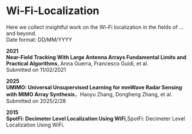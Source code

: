 # Wi-Fi-Localization
Here we collect insightful work on the Wi-Fi localization in the fields of ... and beyond.  
Date format: DD/MM/YYYY  

**2021**  
**Near-Field Tracking With Large Antenna Arrays Fundamental Limits and Practical Algorithms**, Anna Guerra, Francesco Guidi, et al.  
Submitted on 11/02/2021

**2025**  
**UMIMO: Universal Unsupervised Learning for mmWave Radar Sensing with MIMO Array Synthesis**，Haoyu Zhang, Dongheng Zhang, et al. 
Submitted on 2025/2/28

**2015**  
**SpotFi: Decimeter Level Localization Using WiFi**,SpotFi: Decimeter Level Localization Using WiFi.


